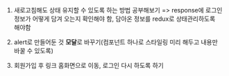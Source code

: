 1. 새로고침해도 상태 유지할 수 있도록 하는 방법 공부해보기 => response에 로그인 정보가 어떻게 담겨 오는지 확인해야 함, 담아온 정보를 redux로 상태관리하도록 해야함

2. alert로 만들어둔 것 **모달**로 바꾸기(컴포넌트 하나로 스타일링 미리 해두고 내용만 바꿀 수 있도록)

3. 회원가입 후 링크 홈화면으로 이동, 로그인 다시 하도록 하기
